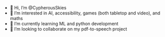 - 👋 Hi, I’m @CypherousSkies
- 👀 I’m interested in AI, accessibility, games (both tabletop and video), and maths
- 🌱 I’m currently learning ML and python development
- 💞️ I’m looking to collaborate on my pdf-to-speech project
<!--- - 📫 How to reach me ... --->

<!---
CypherousSkies/CypherousSkies is a ✨ special ✨ repository because its `README.md` (this file) appears on your GitHub profile.
You can click the Preview link to take a look at your changes.
--->

